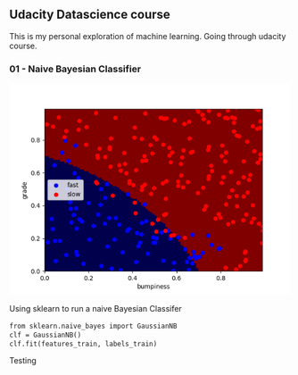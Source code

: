 ## Udacity Datascience course
This is my personal exploration of machine learning. Going through udacity course.

### 01 - Naive Bayesian Classifier
![plot](/01_naiveby_terrain_data/test.png)

Using sklearn to run a naive Bayesian Classifer
```
from sklearn.naive_bayes import GaussianNB
clf = GaussianNB()
clf.fit(features_train, labels_train)
```

Testing
